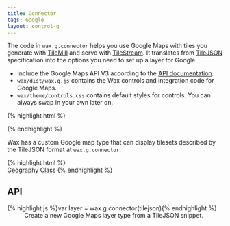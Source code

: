 ```yaml
---
title: Connector
tags: Google
layout: control-g
---
```


The code in `wax.g.connector` helps you use Google Maps with tiles you generate with
[TileMill](http://tilemill.com) and serve with
[TileStream](http://mapbox.com/tilestream). It translates from [TileJSON](https://github.com/mapbox/tilejson)
specification into the options you need to set up a layer for Google.

- Include the Google Maps API V3 according to the [API documentation](http://code.google.com/apis/maps/documentation/javascript/tutorial.html#Loading_the_Maps_API).
- `wax/dist/wax.g.js` contains the Wax controls and integration code for
  Google Maps.
- `wax/theme/controls.css` contains default styles for controls. You can always
  swap in your own later on.

{% highlight html %}
<html>
<head>
  <script
    src='http://maps.google.com/maps/api/js?sensor=false'
    type='text/javascript'></script>
  <script
    src='wax/dist/wax.g.min.js'
    type='text/javascript'></script>
  <link
    href='wax/theme/controls.css'
    rel='stylesheet'
    type='text/css' />
{% endhighlight %}

Wax has a custom Google map type that can display tilesets described by
the TileJSON format at `wax.g.connector`.

<div class='live'>
{% highlight html %}
<div id='map-div'></div>
<a class='attribution' href='http://mapbox.com/tileset/geography-class'>Geography Class</a>
<script>
wax.tilejson('http://a.tiles.mapbox.com/mapbox/1.0.0/geography-class/layer.json',
  function(tilejson) {
  var m = new google.maps.Map(
    document.getElementById('map-div'), {
      center: new google.maps.LatLng(0, 0),
      disableDefaultUI: true,
      zoom: 1,
      mapTypeId: google.maps.MapTypeId.ROADMAP });

  // Use this code to set a new layer as a baselayer -
  // which means that it'll be on the bottom of any other
  // layers and you won't see Google tiles
  m.mapTypes.set('mb', new wax.g.connector(tilejson));
  m.setMapTypeId('mb');

  // Or use this code to add it as an overlay
  // m.overlayMapTypes.insertAt(0, new wax.g.connector(tilejson));
});
</script>
{% endhighlight %}
</div>

## API

<dl>
  <dt>{% highlight js %}var layer = wax.g.connector(tilejson){% endhighlight %}</dt>
  <dd>
    Create a new Google Maps layer type from a TileJSON snippet.
  </dd>
</dl>

